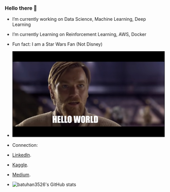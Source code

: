 ### Hello there 👋

-  I’m currently working on  Data Science, Machine Learning, Deep Learning
-  I’m currently Learning on Reinforcement Learning, AWS, Docker
-  Fun fact: I am a Star Wars Fan (Not Disney)
- ![Image of Hello There](https://github.com/batuhan3526/batuhan3526/blob/main/helloo%20world.jpeg)

- Connection:
- [Linkedln](https://www.linkedin.com/in/batuhan-bayraktar-a212b418a/).
- [Kaggle](https://www.kaggle.com/batuhan35).
- [Medium](https://medium.com/@Batuhan35).
- ![batuhan3526's GitHub stats](https://github-readme-stats.vercel.app/api?username=batuhan3526&show_icons=true&theme=radical)

